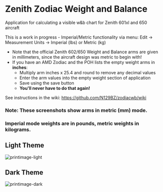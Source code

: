 # Zenith Zodiac Weight and Balance
Application for calculating a visible w&amp;b chart for Zenith 601xl and 650 aircraft

This is a work in progress - Imperial/Metric functionality via menu: Edit -> Measurement Units -> Imperial (lbs) or Metric (kg)
- Note that the official Zenith 602/650 Weight and Balance arms are given in millimeters, since the aircraft design was metric to begin with!
- If you have an AMD Zodiac and the POH lists the empty weight arms in **inches**:
  -  Multiply arm inches x 25.4 and round to remove any decimal values
  -  Enter the arm values into the empty weight section of application 
  -  Save using the save button
  -  **You'll never have to do that again!**  

See instructions in the wiki: https://github.com/N129BZ/zodiacwb/wiki

### Note: These screenshots show arms in metric (mm) mode. 
### Imperial mode weights are in pounds, metric weights in kilograms.
## Light Theme
![printimage-light](https://github.com/N129BZ/zodiacwb/assets/47579080/8559777d-c288-4617-b8d5-16ecb1b64f33)


## Dark Theme
![printimage-dark](https://github.com/N129BZ/zodiacwb/assets/47579080/a2365840-8b25-4e4d-87e6-a3e21446c2cc)



